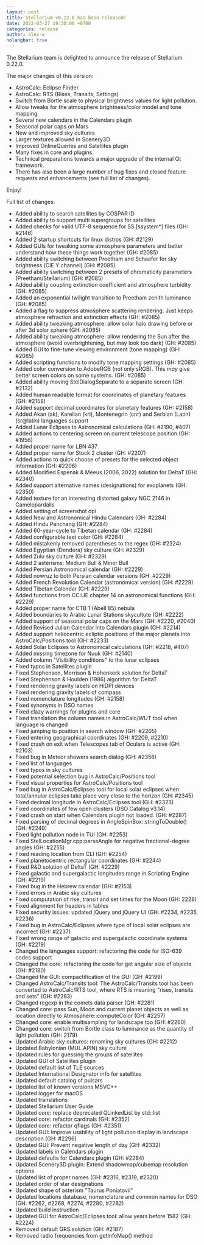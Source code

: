 ```yaml
---
layout: post
title: Stellarium v0.22.0 has been released!
date: 2022-03-27 19:30:00 +0700
categories: release
author: alex-w
nolangbar: true
---
```

The Stellarium team is delighted to announce the release of Stellarium 0.22.0.

The major changes of this version:
- AstroCalc: Eclipse Finder
- AstroCalc: RTS (Rises, Transits, Settings)
- Switch from Bortle scale to physical brightness values for light pollution.
- Allow tweaks for the atmosphere brightness/color model and tone mapping
- Several new calendars in the Calendars plugin
- Seasonal polar caps on Mars
- New and improved sky cultures
- Larger textures allowed in Scenery3D
- Improved OnlineQueries and Satellites plugin
- Many fixes in core and plugins.
- Technical preparations towards a major upgrade of the internal Qt framework.
- There has also been a large number of bug fixes and closed feature requests and enhancements (see full list of changes).

Enjoy!

Full list of changes:
- Added ability to search satellites by COSPAR ID
- Added ability to support multi supergroups for satellites
- Added checks for valid UTF-8 sequence for SS [ssystem*] files (GH: #2146)
- Added 2 startup shortcuts for linux distros (GH: #2129)
- Added GUIs for tweaking some atmosphere parameters and better understand how these things work together (GH: #2085)
- Added ability switching between Preetham and Schaefer for sky brightness (CIE Y channel) (GH: #2085)
- Added ability switching between 2 presets of chromaticity parameters (Preetham/Stellarium) (GH: #2085)
- Added ability coupling extinction coefficient and atmosphere turbidity (GH: #2085)
- Added an exponential twilight transition to Preetham zenith luminance (GH: #2085)
- Added a flag to suppress atmosphere scattering rendering. Just keeps atmosphere refraction and extinction effects (GH: #2085)
- Added ability tweaking atmosphere: allow solar halo drawing before or after 3d solar sphere (GH: #2085)
- Added ability tweaking atmosphere: allow rendering the Sun after the atmosphere (avoid overbrightening, but may look too dark) (GH: #2085)
- Added GUI to fine-tune viewing environment (tone mapping) (GH: #2085)
- Added scripting functions to modify tone mapping settings (GH: #2085)
- Added color conversion to AdobeRGB (not only sRGB). This *may* give better screen colors on some systems. (GH: #2085)
- Added ability moving StelDialogSeparate to a separate screen (GH: #2132)
- Added human readable format for coordinates of planetary features (GH: #2158)
- Added support decimal coordinates for planetary features (GH: #2158)
- Added Akan (ak), Karelian (krl), Montenegrin (cnr) and Serbian (Latin) (sr@latin) languages support
- Added Lunar Eclipses to Astronomical calculations (GH: #2190, #407)
- Added actions to centering screen on current telescope position (GH: #1956)
- Added proper name for LBN 437
- Added proper name for Stock 2 cluster (GH: #2207)
- Added actions to quick choose of presets for the selected object information (GH: #2206)
- Added Modified Espenak & Meeus (2006, 2022) solution for DeltaT (GH: #2340)
- Added support alternative names (designations) for exoplanets (GH: #2350)
- Added texture for an interesting distorted galaxy NGC 2146 in Camelopardalis
- Added setting of screenshot dpi
- Added New and Astronomical Hindu Calendars (GH: #2284)
- Added Hindu Panchang (GH: #2284)
- Added 60-year-cycle to Tibetan calendar (GH: #2284)
- Added configurable text color (GH: #2284)
- Added mistakenly removed parentheses to the regex (GH: #2324)
- Added Egyptian (Dendera) sky culture (GH: #2329)
- Added Zulu sky culture (GH: #2329)
- Added 2 asterisms: Medium Bull & Minor Bull
- Added Persian Astronomical calendar (GH: #2229)
- Added nowruz to both Persian calendar versions (GH: #2229)
- Added French Revolution Calendar (astronomical version) (GH: #2229)
- Added Tibetan Calendar (GH: #2229)
- Added functions from CC:UE chapter 14 on astronomical functions (GH: #2229)
- Added proper name for CTB 1 (Abell 85) nebula
- Added boundaries to Arabic Lunar Stations skycultute (GH: #2222)
- Added support of seasonal polar caps on the Mars (GH: #2220, #2040)
- Added Revised Julian Calendar into Calendars plugin (GH: #2214)
- Added support heliocentric ecliptic positions of the major planets into AstroCalc/Positions tool (GH: #2233)
- Added Solar Eclipses to Astronomical calculations (GH: #2218, #407)
- Added missing timezone for Nuuk (GH: #2140)
- Added column "Visibility conditions" to the lunar eclipses
- Fixed typos in Satellites plugin
- Fixed Stephenson, Morrison & Hohenkerk solution for DeltaT
- Fixed Stephenson & Houlden (1986) algorithm for DeltaT
- Fixed rendering gravity labels on HiDPI devices
- Fixed rendering gravity labels of compass
- Fixed nomenclature longitudes (GH: #2158)
- Fixed synonyms in DSO names
- Fixed clazy warnings for plugins and core
- Fixed translation the column names in AstroCalc/WUT tool when language is changed
- Fixed jumping to position in search window (GH: #2205)
- Fixed entering geographical coordinates (GH: #2209, #2210)
- Fixed crash on exit when Telescopes tab of Oculars is active (GH: #2103)
- Fixed bug in Meteor showers search dialog (GH: #2356)
- Fixed list of languages
- Fixed typos in sky cultures
- Fixed potential selection bug in AstroCalc/Positions tool
- Fixed visual properties for AstroCalc/Positions tool
- Fixed bug in AstroCalc/Eclipses tool for local solar eclipses when total/annular eclipses take place very close to the horizon (GH: #2345)
- Fixed decimal longitude in AstroCalc/Eclipses tool (GH: #2323)
- Fixed coordinates of few open clusters (DSO Catalog v3.14)
- Fixed crash on start when Calendars plugin not loaded. (GH: #2287)
- Fixed parsing of decimal degrees in AngleSpinBox::stringToDouble() (GH: #2249)
- Fixed light pollution node in TUI (GH: #2253)
- Fixed StelLocationMgr.cpp:parseAngle for negative fractional-degree angles (GH: #2255)
- Fixed reading location from CLI (GH: #2254)
- Fixed planetocentric rectangular coordinates (GH: #2244)
- Fixed R&D solution of DeltaT (GH: #2229)
- Fixed galactic and supergalactic longitudes range in Scripting Engine (GH: #2219)
- Fixed bug in the Hebrew calendar (GH: #2153)
- Fixed errors in Arabic sky cultures
- Fixed computation of rise, transit and set times for the Moon (GH: 2228)
- Fixed alignment for headers in tables
- Fixed security issues: updated jQuery and jQuery UI (GH: #2234, #2235, #2236)
- Fixed bug in AstroCalc/Eclipses where type of local solar eclipses are incorrect (GH: #2237)
- Fixed wrong range of galactic and supergalactic coordinate systems (GH: #2219)
- Changed the languages support: refactoring the code for ISO-639 codes support
- Changed the core: refactoring the code for get angular size of objects (GH: #2180)
- Changed the GUI: compactification of the GUI (GH: #2199)
- Changed AstroCalc/Transits tool: The AstroCalc/Transits tool has been converted to AstroCalc/RTS tool, where RTS is meaning "rises, transits and sets" (GH: #2283)
- Changed regexp in the comets data parser (GH: #2281)
- Changed core: pass Sun, Moon and current planet objects as well as location directly to Atmosphere::computeColor (GH: #2257)
- Changed core: enable multisampling for landscape too (GH: #2260)
- Changed core: switch from Bortle class to luminance as the quantity of light pollution (GH: 2179)
- Updated Arabic sky cultures: renaming sky cultures (GH: #2212)
- Updated Babylonian (MUL.APIN) sky culture
- Updated rules for guessing the groups of satellites
- Updated GUI of Satellites plugin
- Updated default list of TLE sources
- Updated International Designator info for satellites
- Updated default catalog of pulsars
- Updated list of known versions MSVC++
- Updated logger for macOS
- Updated translations
- Updated Stellarium User Guide
- Updated core: replace deprecated QLinkedList by std::list
- Updated core: refactor cardinals (GH: #2352)
- Updated core: refactor qflags (GH: #2351)
- Updated GUI: Improve usability of light pollution display in landscape description (GH: #2296)
- Updated GUI: Prevent negative length of day (GH: #2332)
- Updated labels in Calendars plugin
- Updated defaults for Calendars plugin (GH: #2284)
- Updated Scenery3D plugin: Extend shadowmap/cubemap resolution options 
- Updated list of proper names (GH: #2316, #2319, #2320)
- Updated order of star designations
- Updated shape of asterism "Taurus Poniatovii"
- Updated locations database, nomenclature and common names for DSO (GH: #2262, #2268, #2274, #2280, #2282)
- Updated build instruction
- Updated GUI for AstroCalc/Eclipses tool: allow years before 1582 (GH: #2224)
- Removed default GRS solution (GH: #2187)
- Removed radio frequencies from getInfoMap() method
